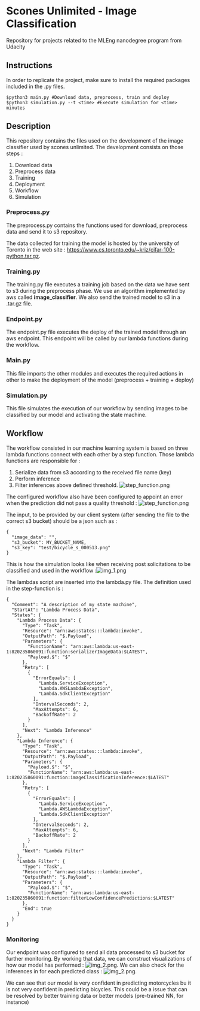 # Scones Unlimited - Image Classification
Repository for projects related to the MLEng nanodegree program from Udacity

## Instructions
In order to replicate the project, make sure to install the required packages included in the 
.py files.

    $python3 main.py #Download data, preprocess, train and deploy
    $python3 simulation.py --t <time> #Execute simulation for <time> minutes

## Description
This repository contains the files used on the development of the image classifier used by scones unlimited.
The development consists on those steps : 
1. Download data
2. Preprocess data
3. Training
4. Deployment
5. Workflow
6. Simulation

### Preprocess.py
The preprocess.py contains the functions used for download, preprocess data and send it to s3 
repository.

The data collected for training the model is hosted by the university
of Toronto in the web site : https://www.cs.toronto.edu/~kriz/cifar-100-python.tar.gz.

### Training.py
The training.py file executes a training job based on the data
we have sent to s3 during the preprocess phase. We use an algorithm
implemented by aws called <strong>image_classifier</strong>. We also send the
trained model to s3 in a .tar.gz file.

### Endpoint.py
The endpoint.py file executes the deploy of the trained model through an aws
endpoint. This endpoint will be called by our lambda functions during the workflow.

### Main.py
This file imports the other modules and executes the required actions in other to make
the deployment of the model (preprocess + training + deploy)

### Simulation.py 
This file simulates the execution of our workflow by sending images to be classified by our model
and activating the state machine.

## Workflow
The workflow consisted in our machine learning system is based on three lambda functions connect
with each other by a step function. Those lambda functions are responsible for :
1. Serialize data from s3 according to the received file name (key)
2. Perform inference
3. Filter inferences above defined threshold. 
![step_function.png](Images/step_func.png)

The configured workflow also have been configured to appoint an error
when the prediction did not pass a quality threshold :
![step_function.png](Images/img_state_machine_fail.png)

The input, to be provided by our client system (after sending the file to the correct s3 bucket) 
should be a json such as :

    {
      "image_data": "",
      "s3_bucket": MY_BUCKET_NAME,
      "s3_key": "test/bicycle_s_000513.png"
    }

This is how the simulation looks like when receiving post solicitations to be classified and used 
in the workflow :![img_1.png](Images/img_1.png)

The lambdas script are inserted into the lambda.py file. The definition
used in the step-function is :

    {
      "Comment": "A description of my state machine",
      "StartAt": "Lambda Process Data",
      "States": {
        "Lambda Process Data": {
          "Type": "Task",
          "Resource": "arn:aws:states:::lambda:invoke",
          "OutputPath": "$.Payload",
          "Parameters": {
            "FunctionName": "arn:aws:lambda:us-east-1:820235860091:function:serializerImageData:$LATEST",
            "Payload.$": "$"
          },
          "Retry": [
            {
              "ErrorEquals": [
                "Lambda.ServiceException",
                "Lambda.AWSLambdaException",
                "Lambda.SdkClientException"
              ],
              "IntervalSeconds": 2,
              "MaxAttempts": 6,
              "BackoffRate": 2
            }
          ],
          "Next": "Lambda Inference"
        },
        "Lambda Inference": {
          "Type": "Task",
          "Resource": "arn:aws:states:::lambda:invoke",
          "OutputPath": "$.Payload",
          "Parameters": {
            "Payload.$": "$",
            "FunctionName": "arn:aws:lambda:us-east-1:820235860091:function:imageClassificationInference:$LATEST"
          },
          "Retry": [
            {
              "ErrorEquals": [
                "Lambda.ServiceException",
                "Lambda.AWSLambdaException",
                "Lambda.SdkClientException"
              ],
              "IntervalSeconds": 2,
              "MaxAttempts": 6,
              "BackoffRate": 2
            }
          ],
          "Next": "Lambda Filter"
        },
        "Lambda Filter": {
          "Type": "Task",
          "Resource": "arn:aws:states:::lambda:invoke",
          "OutputPath": "$.Payload",
          "Parameters": {
            "Payload.$": "$",
            "FunctionName": "arn:aws:lambda:us-east-1:820235860091:function:filterLowConfidencePredictions:$LATEST"
          },
          "End": true
        }
      }
    }

### Monitoring
Our endpoint was configured to send all data processed to s3 bucket for further
monitoring. By working that data, we can construct visualizations of how our model has performed :
![img_2.png](Images/image_monitoring_2.png). 
We can also check for the inferences in for each predicted class : 
![img_2.png](Images/image_monitoring.png).

We can see that our model is very confident in predicting motorcycles
bu it is not very confident in predicting bicycles. This could be a issue
that can be resolved by better training data or better models (pre-trained NN, for instance)